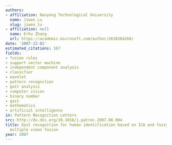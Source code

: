 ```yaml
---
authors:
- affiliation: Nanyang Technological University
  name: Jiwen Lu
  slug: jiwen_lu
- affiliation: null
  name: Erhu Zhang
  url: https://academic.microsoft.com/author/2630304268/
date: '2007-12-01'
estimated_citations: 167
fields:
- fusion rules
- support vector machine
- independent component analysis
- classifier
- wavelet
- pattern recognition
- gait analysis
- computer vision
- binary number
- gait
- mathematics
- artificial intelligence
in: Pattern Recognition Letters
src: http://dx.doi.org/10.1016/j.patrec.2007.08.004
title: Gait recognition for human identification based on ICA and fuzzy SVM through
  multiple views fusion
year: 2007
---
```

